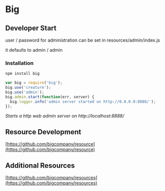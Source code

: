 # Big

## Developer Start

user / password for administration can be set in resources/admin/index.js

it defaults to admin / admin

### Installation

```bash
npm install big
```

```js
var big = require('big');
big.use('creature');
big.use('admin');
big.admin.start(function(err, server) {
  big.logger.info('admin server started on http://0.0.0.0:8888/');
});
```

*Starts a http web admin server on http://localhost:8888/*

## Resource Development

[https://github.com/bigcompany/resource](https://github.com/bigcompany/resource)

## Additional Resources

[https://github.com/bigcompany/resources](https://github.com/bigcompany/resources)